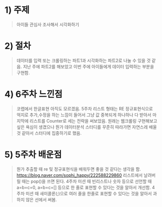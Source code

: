 # 1) 주제
> 아이들 관심사 조사해서 시각화하기

# 2) 절차
>데이터를 입력 또는 크롤링하는 파트1과 시각화하는 파트2로 나눌 수 있을 것 같음.
>지난 주에 파트2를 해보았고 이번 주에 아이들에게 데이터 입력하는 부분을 구현함.
# 4) 6주차 느낀점
>코랩에서 한글표현 아직도 모르겠음.
>5주차 리스트 형태는 RE 정규표현식으로 억지로 추가,수정을 하는 느낌이 들어서 그냥 값 중복되게 하나하나 다 받아서 마지막에 리스트를 Counter로 세는 전략을 써보았음.
>원래는 웹크롤링 구현해보고 싶은 욕심이 생겼으나 뭔가 데이터분석 스터디를 꾸준히 따라가면 자연스레 배울 것 같아서 스터디에 집중하기로 했음.
# 5) 5주차 배운점
>뭔가 추출할 때 re 및 정규표현식을 배워두면 좋을 것 같다는 생각을 함. https://blog.naver.com/sophi_happy/222588229860
>리스트에서 날려버릴 때는 pop()을 쓰면 된다.
>4주차 미션 때 빈리스트나 숫자 등으로 선언할 때 a=b=c=0, a=b=c=[] 등으로 한 줄로 표현할 수 있다는 것을 알아서 개선함.
>4주차 미션 때 새미콜론(;)으로 여러 줄을 한줄로 표현할 수 있다는 것을 알아서 과하지 않은 선에서 써봄.
